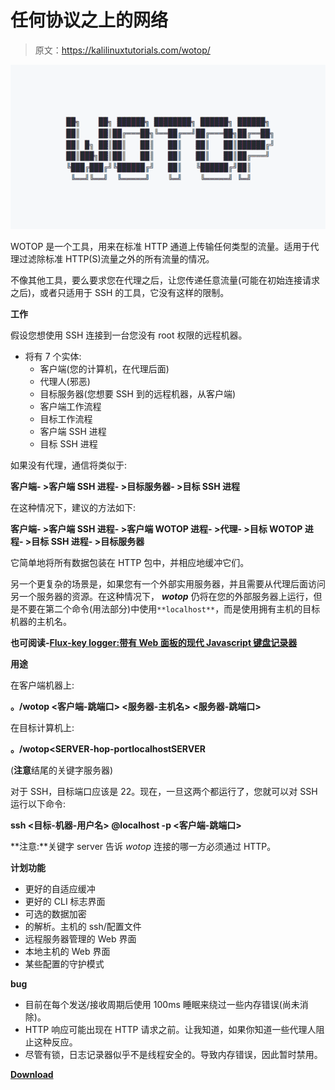 # 任何协议之上的网络

> 原文：<https://kalilinuxtutorials.com/wotop/>

[![Wotop : Web On Top Of Any Protocol](img/babea640e34a2d98296bc5ddbb25a353.png "Wotop : Web On Top Of Any Protocol")](https://1.bp.blogspot.com/-_QKtm72QOb4/XqUwD6re_3I/AAAAAAAAGFc/Ps4UWxooq0c4auXA_lDL5bds-sE4fim6ACLcBGAsYHQ/s1600/WOTOP%25281%2529.png)

WOTOP 是一个工具，用来在标准 HTTP 通道上传输任何类型的流量。适用于代理过滤除标准 HTTP(S)流量之外的所有流量的情况。

不像其他工具，要么要求您在代理之后，让您传递任意流量(可能在初始连接请求之后)，或者只适用于 SSH 的工具，它没有这样的限制。

**工作**

假设您想使用 SSH 连接到一台您没有 root 权限的远程机器。

*   将有 7 个实体:
    *   客户端(您的计算机，在代理后面)
    *   代理人(邪恶)
    *   目标服务器(您想要 SSH 到的远程机器，从客户端)
    *   客户端工作流程
    *   目标工作流程
    *   客户端 SSH 进程
    *   目标 SSH 进程

如果没有代理，通信将类似于:

**客户端- >客户端 SSH 进程- >目标服务器- >目标 SSH 进程**

在这种情况下，建议的方法如下:

**客户端- >客户端 SSH 进程- >客户端 WOTOP 进程- >代理- >目标 WOTOP 进程- >目标 SSH 进程- >目标服务器**

它简单地将所有数据包装在 HTTP 包中，并相应地缓冲它们。

另一个更复杂的场景是，如果您有一个外部实用服务器，并且需要从代理后面访问另一个服务器的资源。在这种情况下， ***wotop*** 仍将在您的外部服务器上运行，但是不要在第二个命令(用法部分)中使用`**localhost**`，而是使用拥有主机的目标机器的主机名。

**也可阅读-[Flux-key logger:带有 Web 面板的现代 Javascript 键盘记录器](https://kalilinuxtutorials.com/flux-keylogger/)**

**用途**

在客户端机器上:

**。/wotop <客户端-跳端口> <服务器-主机名> <服务器-跳端口>**

在目标计算机上:

**。/wotop<server-hop-port><SERVER-hop-port</server-hop-port>localhost<target-port>SERVER**

(**注意**结尾的关键字服务器)

对于 SSH，目标端口应该是 22。现在，一旦这两个都运行了，您就可以对 SSH 运行以下命令:

**ssh <目标-机器-用户名> @localhost -p <客户端-跳端口>**

**注意:**关键字 server 告诉 *wotop* 连接的哪一方必须通过 HTTP。

**计划功能**

*   更好的自适应缓冲
*   更好的 CLI 标志界面
*   可选的数据加密
*   的解析。主机的 ssh/配置文件
*   远程服务器管理的 Web 界面
*   本地主机的 Web 界面
*   某些配置的守护模式

**bug**

*   目前在每个发送/接收周期后使用 100ms 睡眠来绕过一些内存错误(尚未消除)。
*   HTTP 响应可能出现在 HTTP 请求之前。让我知道，如果你知道一些代理人阻止这种反应。
*   尽管有锁，日志记录器似乎不是线程安全的。导致内存错误，因此暂时禁用。

[**Download**](https://github.com/nishitm/wotop)